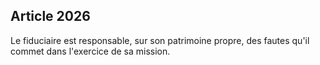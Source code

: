 Article 2026
----
Le fiduciaire est responsable, sur son patrimoine propre, des fautes qu'il
commet dans l'exercice de sa mission.
